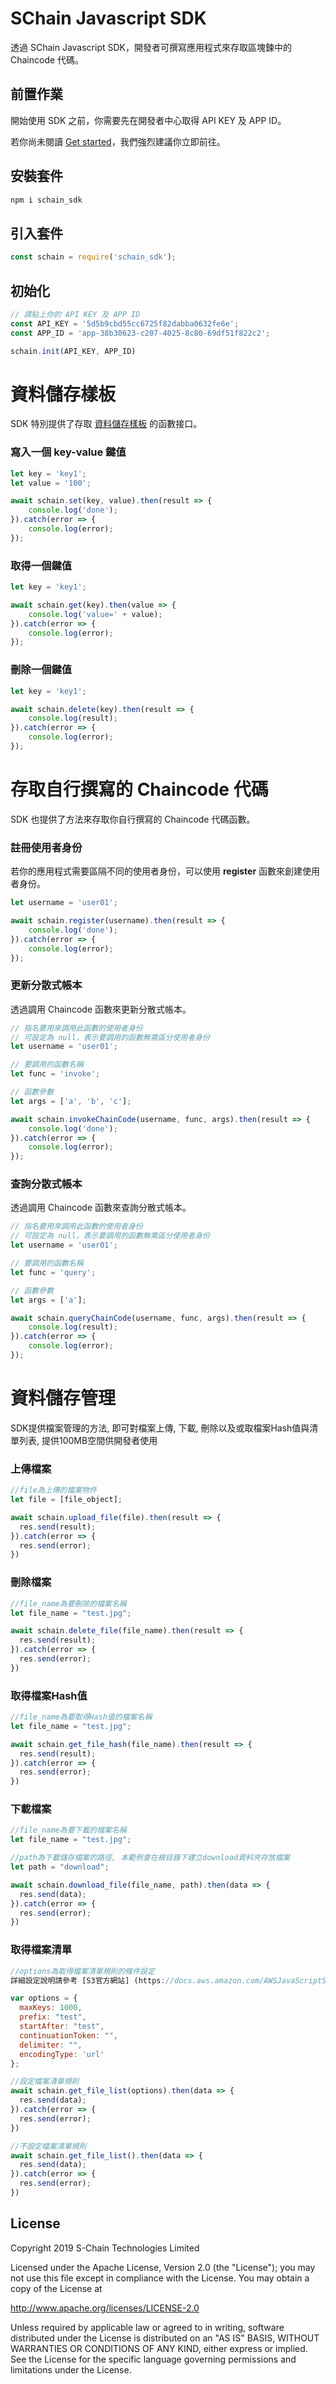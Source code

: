 # SChain Javascript SDK

透過 SChain Javascript SDK，開發者可撰寫應用程式來存取區塊鍊中的 Chaincode 代碼。

## 前置作業

開始使用 SDK 之前，你需要先在開發者中心取得 API KEY 及 APP ID。

若你尚未閱讀 [Get started](https://github.com/issbgkh/schain-get-started)，我們強烈建議你立即前往。

## 安裝套件
```javascript
npm i schain_sdk
```

## 引入套件

```javascript
const schain = require('schain_sdk');
```
## 初始化
```javascript
// 請貼上你的 API KEY 及 APP ID
const API_KEY = '5d5b9cbd55cc6725f82dabba0632fe6e';
const APP_ID = 'app-38b30623-c207-4025-8c80-69df51f822c2';

schain.init(API_KEY, APP_ID)
```


# 資料儲存樣板

SDK 特別提供了存取 [資料儲存樣板](https://github.com/issbgkh/simple-store) 的函數接口。

### 寫入一個 key-value 鍵值
```javascript
let key = 'key1';
let value = '100';

await schain.set(key, value).then(result => {
    console.log('done');
}).catch(error => {
    console.log(error);
});
```

### 取得一個鍵值
```javascript
let key = 'key1';

await schain.get(key).then(value => {
    console.log('value=' + value);
}).catch(error => {
    console.log(error);
});
```

### 刪除一個鍵值
```javascript
let key = 'key1';

await schain.delete(key).then(result => {
    console.log(result);
}).catch(error => {
    console.log(error);
});
```


# 存取自行撰寫的 Chaincode 代碼

SDK 也提供了方法來存取你自行撰寫的 Chaincode 代碼函數。

### 註冊使用者身份
若你的應用程式需要區隔不同的使用者身份，可以使用 **register** 函數來創建使用者身份。

```javascript
let username = 'user01';

await schain.register(username).then(result => {
    console.log('done');
}).catch(error => {
    console.log(error);
});
```

### 更新分散式帳本
透過調用 Chaincode 函數來更新分散式帳本。

```javascript
// 指名要用來調用此函數的使用者身份
// 可設定為 null，表示要調用的函數無需區分使用者身份
let username = 'user01';

// 要調用的函數名稱
let func = 'invoke';

// 函數參數
let args = ['a', 'b', 'c'];

await schain.invokeChainCode(username, func, args).then(result => {
    console.log('done');
}).catch(error => {
    console.log(error);
});
```

### 查詢分散式帳本
透過調用 Chaincode 函數來查詢分散式帳本。

```javascript
// 指名要用來調用此函數的使用者身份
// 可設定為 null，表示要調用的函數無需區分使用者身份
let username = 'user01';

// 要調用的函數名稱
let func = 'query';

// 函數參數
let args = ['a'];

await schain.queryChainCode(username, func, args).then(result => {
    console.log(result);
}).catch(error => {
    console.log(error);
});
```

# 資料儲存管理
SDK提供檔案管理的方法, 即可對檔案上傳, 下載, 刪除以及或取檔案Hash值與清單列表, 提供100MB空間供開發者使用

### 上傳檔案
```javascript
//file為上傳的檔案物件
let file = [file_object];

await schain.upload_file(file).then(result => {
  res.send(result);
}).catch(error => {
  res.send(error);
})
```

### 刪除檔案
```javascript
//file_name為要刪除的檔案名稱
let file_name = "test.jpg";

await schain.delete_file(file_name).then(result => {
  res.send(result);
}).catch(error => {
  res.send(error);
})
```

### 取得檔案Hash值
```javascript
//file_name為要取得Hash值的檔案名稱
let file_name = "test.jpg";

await schain.get_file_hash(file_name).then(result => {
  res.send(result);
}).catch(error => {
  res.send(error);
})
```

### 下載檔案
```javascript
//file_name為要下載的檔案名稱
let file_name = "test.jpg";

//path為下載儲存檔案的路徑, 本範例會在根目錄下建立download資料夾存放檔案
let path = "download";

await schain.download_file(file_name, path).then(data => {
  res.send(data);
}).catch(error => {
  res.send(error);
})
```

### 取得檔案清單
```javascript
//options為取得檔案清單規則的條件設定
詳細設定說明請參考 [S3官方網站] (https://docs.aws.amazon.com/AWSJavaScriptSDK/latest/AWS/S3.html#listObjectsV2-property)

var options = {
  maxKeys: 1000,
  prefix: "test",
  startAfter: "test",
  continuationToken: "",
  delimiter: "",
  encodingType: 'url'
};

//設定檔案清單規則
await schain.get_file_list(options).then(data => {
  res.send(data);
}).catch(error => {
  res.send(error);
})

//不設定檔案清單規則
await schain.get_file_list().then(data => {
  res.send(data);
}).catch(error => {
  res.send(error);
})
```

## License
Copyright 2019 S-Chain Technologies Limited

Licensed under the Apache License, Version 2.0 (the "License");
you may not use this file except in compliance with the License.
You may obtain a copy of the License at

http://www.apache.org/licenses/LICENSE-2.0

Unless required by applicable law or agreed to in writing, software
distributed under the License is distributed on an "AS IS" BASIS,
WITHOUT WARRANTIES OR CONDITIONS OF ANY KIND, either express or implied.
See the License for the specific language governing permissions and
limitations under the License.
